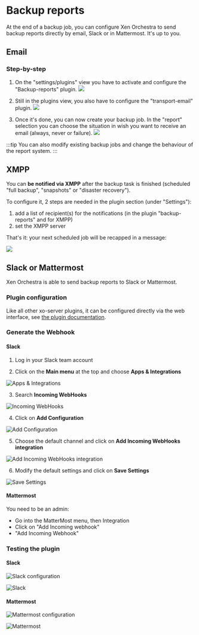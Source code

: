 # Backup reports

At the end of a backup job, you can configure Xen Orchestra to send backup reports directly by email, Slack or in Mattermost. It's up to you.

## Email

### Step-by-step

1. On the "settings/plugins" view you have to activate and configure the "Backup-reports" plugin.
   ![](./assets/backup-reports-plugin.png)

2. Still in the plugins view, you also have to configure the "transport-email" plugin.
   ![](./assets/transport-email-plugin.png)

3. Once it's done, you can now create your backup job. In the "report" selection you can choose the situation in wish you want to receive an email (always, never or failure).
   ![](./assets/backup-report-config.png)

:::tip
You can also modify existing backup jobs and change the behaviour of the report system.
:::

## XMPP

You can **be notified via XMPP** after the backup task is finished (scheduled "full backup", "snapshots" or "disaster recovery").

To configure it, 2 steps are needed in the plugin section (under "Settings"):

1. add a list of recipient(s) for the notifications (in the plugin "backup-reports" and for XMPP)
2. set the XMPP server

That's it: your next scheduled job will be recapped in a message:

![](https://xen-orchestra.com/blog/content/images/2015/12/xmpp.png)

## Slack or Mattermost

Xen Orchestra is able to send backup reports to Slack or Mattermost.

### Plugin configuration

Like all other xo-server plugins, it can be configured directly via the web interface, see [the plugin documentation](https://xen-orchestra.com/docs/plugins.html).

### Generate the Webhook

#### Slack

1. Log in your Slack team account

2. Click on the **Main menu** at the top and choose **Apps & Integrations**

![Apps & Integrations](./assets/DocImg1.png)

3. Search **Incoming WebHooks**

![Incoming WebHooks](./assets/DocImg2.png)

4. Click on **Add Configuration**

![Add Configuration](./assets/DocImg3.png)

5. Choose the default channel and click on **Add Incoming WebHooks integration**

![Add Incoming WebHooks integration](./assets/DocImg4.png)

6. Modify the default settings and click on **Save Settings**

![Save Settings](./assets/DocImg5.png)

#### Mattermost

You need to be an admin:

- Go into the MatterMost menu, then Integration
- Click on "Add Incoming webhook"
- "Add Incoming Webhook"

### Testing the plugin

#### Slack

![Slack configuration](./assets/DocImg6.png)

![Slack](./assets/DocImg7.png)

#### Mattermost

![Mattermost configuration](./assets/DocImg8.png)

![Mattermost](./assets/DocImg9.png)
